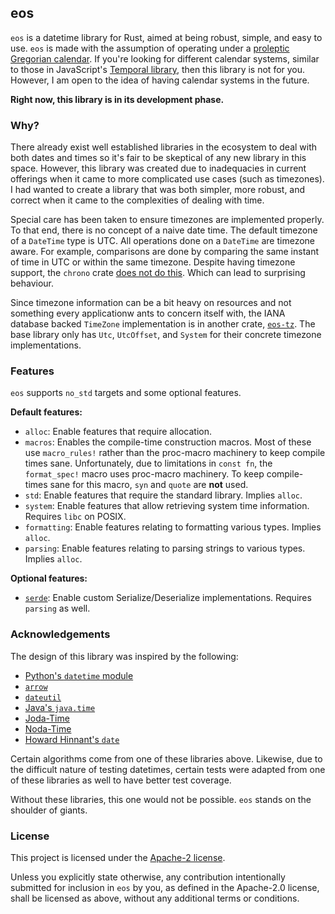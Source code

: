 ## eos

`eos` is a datetime library for Rust, aimed at being robust, simple, and easy to use. `eos` is made with the assumption of operating under a [proleptic Gregorian calendar][greg-cal]. If you're looking for different calendar systems, similar to those in JavaScript's [Temporal library][temporal], then this library is not for you. However, I am open to the idea of having calendar systems in the future.

**Right now, this library is in its development phase.**

### Why?

There already exist well established libraries in the ecosystem to deal with both dates and times so it's fair to be skeptical of any new library in this space. However, this library was created due to inadequacies in current offerings when it came to more complicated use cases (such as timezones). I had wanted to create a library that was both simpler, more robust, and correct when it came to the complexities of dealing with time.

Special care has been taken to ensure timezones are implemented properly. To that end, there is no concept of a naive date time. The default timezone of a `DateTime` type is UTC. All operations done on a `DateTime` are timezone aware. For example, comparisons are done by comparing the same instant of time in UTC or within the same timezone. Despite having timezone support, the `chrono` crate [does not do this][chrono-cmp]. Which can lead to surprising behaviour.

Since timezone information can be a bit heavy on resources and not something every applicationw ants to concern itself with, the IANA database backed `TimeZone` implementation is in another crate, [`eos-tz`][eos-tz]. The base library only has `Utc`, `UtcOffset`, and `System` for their concrete timezone implementations.

### Features

`eos` supports `no_std` targets and some optional features.

**Default features:**

- `alloc`: Enable features that require allocation.
- `macros`: Enables the compile-time construction macros. Most of these use `macro_rules!` rather than the proc-macro machinery to keep compile times sane. Unfortunately, due to limitations in `const fn`, the `format_spec!` macro uses proc-macro machinery. To keep compile-times sane for this macro, `syn` and `quote` are **not** used.
- `std`: Enable features that require the standard library. Implies `alloc`.
- `system`: Enable features that allow retrieving system time information. Requires `libc` on POSIX.
- `formatting`: Enable features relating to formatting various types. Implies `alloc`.
- `parsing`: Enable features relating to parsing strings to various types. Implies `alloc`.

**Optional features:**

- [`serde`](https://serde.rs): Enable custom Serialize/Deserialize implementations. Requires `parsing` as well.

### Acknowledgements

The design of this library was inspired by the following:

- [Python's `datetime` module][pydt]
- [`arrow`][pyarrow]
- [`dateutil`][dateutil]
- [Java's `java.time`][javadt]
- [Joda-Time][joda-time]
- [Noda-Time][noda-time]
- [Howard Hinnant's `date`][cpp-date]

Certain algorithms come from one of these libraries above. Likewise, due to the difficult nature of testing datetimes, certain tests were adapted from one of these libraries as well to have better test coverage.

Without these libraries, this one would not be possible. `eos` stands on the shoulder of giants.

### License

This project is licensed under the [Apache-2 license][apache].

Unless you explicitly state otherwise, any contribution intentionally submitted for inclusion in `eos` by you, as defined in the Apache-2.0 license, shall be licensed as above, without any additional terms or conditions.

[greg-cal]: https://en.wikipedia.org/wiki/Proleptic_Gregorian_calendar
[temporal]: https://github.com/tc39/proposal-temporal
[pydt]: https://docs.python.org/3/library/datetime.html
[javadt]: https://docs.oracle.com/javase/8/docs/api/java/time/package-summary.html
[joda-time]: https://www.joda.org/joda-time/
[noda-time]: https://nodatime.org
[cpp-date]: https://github.com/HowardHinnant/date
[pyarrow]: https://github.com/arrow-py/arrow
[dateutil]: https://github.com/dateutil/dateutil
[apache]: https://github.com/Rapptz/eos/blob/master/LICENSE
[chrono-cmp]: https://github.com/chronotope/chrono/blob/f6bd567bb677262645c1fc3131c8c1071cd77ec3/src/datetime.rs#L801-L811
[eos-tz]: https://github.com/Rapptz/eos/tree/master/eos-tz
